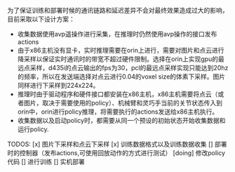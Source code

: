 为了保证训练和部署时候的通讯链路和延迟差异不会对最终效果造成过大的影响，目前采取以下设计方案：
- 收集数据使用avp遥操作进行采集，在推理时仍然使用avp操作的接口发布actions
- 由于x86主机没有显卡，实时推理需要在orin上进行，需要对图片和点云进行降采样以保证实时通讯时的带宽不超过硬件限制。选择在orin上实现gpu的最远点采样，d435i的点云输出的fps为30，pcl的最远点采样实现只能达到20hz的频率，所以在发送端选择对点云进行0.04的voxel size的体素下采样。图片同样进行下采样到224x224。
- 推理时由于驱动程序和硬件接口都安装在x86主机，x86主机需要将点云（或者图片，取决于需要使用的policy）、机械臂和灵巧手当前的关节状态传入到orin中，orin进行policy推理，将需要执行的actions发送给x86主机执行。
- 收集数据以及启动policy时，都需要从同一个预设的初始状态开始收集数据和运行policy.

TODOS:
[x] 图片下采样和点云下采样
[x] 训练数据格式以及训练数据收集
[] 部署时的控制器（发布actions,可使用回放动作的方式进行测试）
[doing] 修改policy代码
[] 进行训练
[] 实机部署
